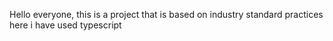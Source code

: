 Hello everyone,
this is a project that is based on industry standard practices
here i have used typescript 

